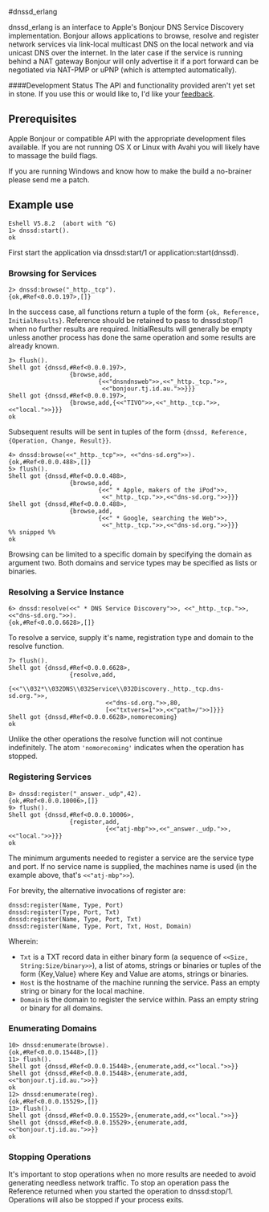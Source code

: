 #dnssd_erlang

dnssd_erlang is an interface to Apple's Bonjour DNS Service Discovery implementation. Bonjour allows applications to browse, resolve and register network services via link-local multicast DNS on the local network and via unicast DNS over the internet. In the later case if the service is running behind a NAT gateway Bonjour will only advertise it if a port forward can be negotiated via NAT-PMP or uPNP (which is attempted automatically).

####Development Status
The API and functionality provided aren't yet set in stone. If you use this or would like to, I'd like your [feedback](andrew.tj.id.au/email).

## Prerequisites

Apple Bonjour or compatible API with the appropriate development files available. If you are not running OS X or Linux with Avahi you will likely have to massage the build flags.

If you are running Windows and know how to make the build a no-brainer please send me a patch.

## Example use

    Eshell V5.8.2  (abort with ^G)
    1> dnssd:start().
    ok

First start the application via dnssd:start/1 or application:start(dnssd).

### Browsing for Services

    2> dnssd:browse("_http._tcp").
    {ok,#Ref<0.0.0.197>,[]}

In the success case, all functions return a tuple of the form `{ok, Reference, InitialResults}`. Reference should be retained to pass to dnssd:stop/1 when no further results are required. InitialResults will generally be empty unless another process has done the same operation and some results are already known.

    3> flush().
    Shell got {dnssd,#Ref<0.0.0.197>,
                     {browse,add,
                             {<<"dnsndnsweb">>,<<"_http._tcp.">>,
                              <<"bonjour.tj.id.au.">>}}}
    Shell got {dnssd,#Ref<0.0.0.197>,
                     {browse,add,{<<"TIVO">>,<<"_http._tcp.">>,<<"local.">>}}}
    ok

Subsequent results will be sent in tuples of the form `{dnssd, Reference, {Operation, Change, Result}}`.

    4> dnssd:browse(<<"_http._tcp">>, <<"dns-sd.org">>).
    {ok,#Ref<0.0.0.488>,[]}
    5> flush().
    Shell got {dnssd,#Ref<0.0.0.488>,
                     {browse,add,
                             {<<" * Apple, makers of the iPod">>,
                              <<"_http._tcp.">>,<<"dns-sd.org.">>}}}
    Shell got {dnssd,#Ref<0.0.0.488>,
                     {browse,add,
                             {<<" * Google, searching the Web">>,
                              <<"_http._tcp.">>,<<"dns-sd.org.">>}}}
    %% snipped %%
    ok

Browsing can be limited to a specific domain by specifying the domain as argument two. Both domains and service types may be specified as lists or binaries.

### Resolving a Service Instance

    6> dnssd:resolve(<<" * DNS Service Discovery">>, <<"_http._tcp.">>, <<"dns-sd.org.">>). 
    {ok,#Ref<0.0.0.6628>,[]}

To resolve a service, supply it's name, registration type and domain to the resolve function.

    7> flush().
    Shell got {dnssd,#Ref<0.0.0.6628>,
                     {resolve,add,
                              {<<"\\032*\\032DNS\\032Service\\032Discovery._http._tcp.dns-sd.org.">>,
                               <<"dns-sd.org.">>,80,
                               [<<"txtvers=1">>,<<"path=/">>]}}}
    Shell got {dnssd,#Ref<0.0.0.6628>,nomorecoming}
    ok

Unlike the other operations the resolve function will not continue indefinitely. The atom `'nomorecoming'` indicates when the operation has stopped.

### Registering Services

    8> dnssd:register("_answer._udp",42).
    {ok,#Ref<0.0.0.10006>,[]}
    9> flush().
    Shell got {dnssd,#Ref<0.0.0.10006>,
                     {register,add,
                               {<<"atj-mbp">>,<<"_answer._udp.">>,<<"local.">>}}}
    ok

The minimum arguments needed to register a service are the service type and port. If no service name is supplied, the machines name is used (in the example above, that's `<<"atj-mbp">>`).

For brevity, the alternative invocations of register are:

    dnssd:register(Name, Type, Port)
    dnssd:register(Type, Port, Txt)
    dnssd:register(Name, Type, Port, Txt)
    dnssd:register(Name, Type, Port, Txt, Host, Domain)

Wherein:

 * `Txt` is a TXT record data in either binary form (a sequence of `<<Size, String:Size/binary>>`), a list of atoms, strings or binaries or tuples of the form {Key,Value} where Key and Value are atoms, strings or binaries.
 * `Host` is the hostname of the machine running the service. Pass an empty string or binary for the local machine.
 * `Domain` is the domain to register the service within. Pass an empty string or binary for all domains.

### Enumerating Domains

    10> dnssd:enumerate(browse).
    {ok,#Ref<0.0.0.15448>,[]}
    11> flush().
    Shell got {dnssd,#Ref<0.0.0.15448>,{enumerate,add,<<"local.">>}}
    Shell got {dnssd,#Ref<0.0.0.15448>,{enumerate,add,<<"bonjour.tj.id.au.">>}}
    ok
    12> dnssd:enumerate(reg).
    {ok,#Ref<0.0.0.15529>,[]}
    13> flush().
    Shell got {dnssd,#Ref<0.0.0.15529>,{enumerate,add,<<"local.">>}}
    Shell got {dnssd,#Ref<0.0.0.15529>,{enumerate,add,<<"bonjour.tj.id.au.">>}}
    ok

### Stopping Operations

It's important to stop operations when no more results are needed to avoid generating needless network traffic. To stop an operation pass the Reference returned when you started the operation to dnssd:stop/1. Operations will also be stopped if your process exits.